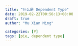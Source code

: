 ```yaml
---
title: "什么是 Dependent Type"
date: 2019-02-22T00:56:13+08:00
draft: true
author: "Mu Xian Ming"

categories: [P]
tags: [pie, dependent type]
---
```


